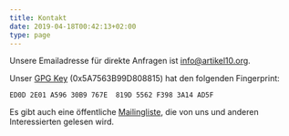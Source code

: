 ```yaml
---
title: Kontakt
date: 2019-04-18T00:42:13+02:00
type: page
---
```


Unsere Emailadresse für direkte Anfragen ist <info@artikel10.org>.

Unser [GPG Key][] (0x5A7563B99D808815) hat den folgenden Fingerprint:

`ED0D 2E01 A596 30B9 767E  819D 5562 F398 3A14 AD5F`

Es gibt auch eine öffentliche [Mailingliste][], die von uns und anderen
Interessierten gelesen wird.

[GPG Key]: /documents/artikel10.asc
[Mailingliste]: https://lists.riseup.net/www/info/artikel10
